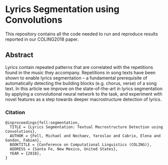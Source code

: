# Lyrics Segmentation using Convolutions

This repository contains all the code needed to run and reproduce results reported in our COLING2018 paper.

## Abstract

Lyrics contain repeated patterns that are correlated with the repetitions
 found in the music they accompany. Repetitions in song texts
 have been shown to enable lyrics segmentation
 – a fundamental prerequisite of automatically detecting the building blocks (e.g. chorus, verse) of a song text.
 In this article we improve on the state-of-the-art in lyrics segmentation by applying a convolutional neural 
 network to the task, and experiment with novel features as a step towards deeper macrostructure detection of lyrics.

### Citation
```
@inproceedings{fell:segmentation,
  TITLE = {Lyrics Segmentation: Textual Macrostructure Detection using Convolutions},
  AUTHOR = {Fell, Michael and Nechaev, Yaroslav and Cabrio, Elena and Gandon, Fabien},
  BOOKTITLE = {Conference on Computational Linguistics (COLING)},
  ADDRESS = {Santa Fe, New Mexico, United States},
  YEAR = {2018},
}
```
